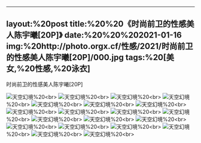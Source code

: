 ﻿---
layout:%20post
title:%20%20《时尚前卫的性感美人陈宇曦[20P]》
date:%20%20%202021-01-16
img:%20http://photo.orgx.cf/性感/2021/时尚前卫的性感美人陈宇曦[20P]/000.jpg
tags:%20[美女,%20性感,%20泳衣]
---

时尚前卫的性感美人陈宇曦[20P]



![天空幻境](http://photo.orgx.cf/性感/2021/时尚前卫的性感美人陈宇曦[20P]/001.jpg%20''天空幻境'')%20<br>
![天空幻境](http://photo.orgx.cf/性感/2021/时尚前卫的性感美人陈宇曦[20P]/002.jpg%20''天空幻境'')%20<br>
![天空幻境](http://photo.orgx.cf/性感/2021/时尚前卫的性感美人陈宇曦[20P]/003.jpg%20''天空幻境'')%20<br>
![天空幻境](http://photo.orgx.cf/性感/2021/时尚前卫的性感美人陈宇曦[20P]/004.jpg%20''天空幻境'')%20<br>
![天空幻境](http://photo.orgx.cf/性感/2021/时尚前卫的性感美人陈宇曦[20P]/005.jpg%20''天空幻境'')%20<br>
![天空幻境](http://photo.orgx.cf/性感/2021/时尚前卫的性感美人陈宇曦[20P]/006.jpg%20''天空幻境'')%20<br>
![天空幻境](http://photo.orgx.cf/性感/2021/时尚前卫的性感美人陈宇曦[20P]/007.jpg%20''天空幻境'')%20<br>
![天空幻境](http://photo.orgx.cf/性感/2021/时尚前卫的性感美人陈宇曦[20P]/008.jpg%20''天空幻境'')%20<br>
![天空幻境](http://photo.orgx.cf/性感/2021/时尚前卫的性感美人陈宇曦[20P]/009.jpg%20''天空幻境'')%20<br>
![天空幻境](http://photo.orgx.cf/性感/2021/时尚前卫的性感美人陈宇曦[20P]/010.jpg%20''天空幻境'')%20<br>
![天空幻境](http://photo.orgx.cf/性感/2021/时尚前卫的性感美人陈宇曦[20P]/011.jpg%20''天空幻境'')%20<br>
![天空幻境](http://photo.orgx.cf/性感/2021/时尚前卫的性感美人陈宇曦[20P]/012.jpg%20''天空幻境'')%20<br>
![天空幻境](http://photo.orgx.cf/性感/2021/时尚前卫的性感美人陈宇曦[20P]/013.jpg%20''天空幻境'')%20<br>
![天空幻境](http://photo.orgx.cf/性感/2021/时尚前卫的性感美人陈宇曦[20P]/014.jpg%20''天空幻境'')%20<br>
![天空幻境](http://photo.orgx.cf/性感/2021/时尚前卫的性感美人陈宇曦[20P]/015.jpg%20''天空幻境'')%20<br>
![天空幻境](http://photo.orgx.cf/性感/2021/时尚前卫的性感美人陈宇曦[20P]/016.jpg%20''天空幻境'')%20<br>
![天空幻境](http://photo.orgx.cf/性感/2021/时尚前卫的性感美人陈宇曦[20P]/017.jpg%20''天空幻境'')%20<br>
![天空幻境](http://photo.orgx.cf/性感/2021/时尚前卫的性感美人陈宇曦[20P]/018.jpg%20''天空幻境'')%20<br>
![天空幻境](http://photo.orgx.cf/性感/2021/时尚前卫的性感美人陈宇曦[20P]/019.jpg%20''天空幻境'')%20<br>
![天空幻境](http://photo.orgx.cf/性感/2021/时尚前卫的性感美人陈宇曦[20P]/020.jpg%20''天空幻境'')%20<br>